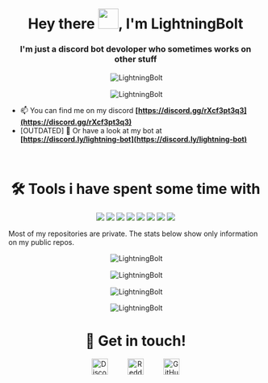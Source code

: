 <h1 align="center">Hey there <img src="https://raw.githubusercontent.com/MartinHeinz/MartinHeinz/master/wave.gif" width="40px">, I'm LightningBolt</h1>
<h3 align="center">I'm just a discord bot devoloper who sometimes works on other stuff</h3>

<p align="center">&nbsp;<img align="center" src="https://komarev.com/ghpvc/?username=LightningBolt62&style=flat-square" alt="LightningBolt" /> </p>

<p align="center">&nbsp;<img align="center" src="https://discord.c99.nl/widget/theme-3/733232145304125540.png" alt="LightningBolt" /></p>

- 📫 You can find me on my discord **[https://discord.gg/rXcf3pt3q3](https://discord.gg/rXcf3pt3q3)**
- [OUTDATED] 🤖 Or have a look at my bot at **[https://discord.ly/lightning-bot](https://discord.ly/lightning-bot)**
<br>
<h1 align="center">🛠️ Tools i have spent some time with</h1>
<p align="center"><img src="https://img.shields.io/badge/node.js%20-%2343853D.svg?&style=for-the-badge&logo=node.js&logoColor=white"/>   <img src="https://img.shields.io/badge/javascript%20-%23323330.svg?&style=for-the-badge&logo=javascript&logoColor=%23F7DF1E"/>   <img src="https://img.shields.io/badge/html5%20-%23E34F26.svg?&style=for-the-badge&logo=html5&logoColor=white"/>   <img src="https://img.shields.io/badge/css3%20-%231572B6.svg?&style=for-the-badge&logo=css3&logoColor=white"/>   <img src="https://img.shields.io/badge/python%20-%2314354C.svg?&style=for-the-badge&logo=python&logoColor=white"/>   <img src="https://img.shields.io/badge/express.js%20-%23404d59.svg?&style=for-the-badge"/>   <img src="https://img.shields.io/badge/github%20-%23121011.svg?&style=for-the-badge&logo=github&logoColor=white"/>   <img src ="https://img.shields.io/badge/MongoDB-%234ea94b.svg?&style=for-the-badge&logo=mongodb&logoColor=white"/></p>
Most of my repositories are private. The stats below show only information on my public repos.
<p align="center">&nbsp;<img align="center" src="https://github-readme-stats.vercel.app/api/top-langs/?username=LightningBolt62&layout=compact&theme=radical" alt="LightningBolt" /></p>
<p align="center">&nbsp;<img align="center" src="https://github-profile-trophy.vercel.app/?username=LightningBolt62&row=2&column=3&theme=radical" alt="LightningBolt" /></p>
<p align="center">&nbsp;<img align="center" src="https://github-readme-stats.vercel.app/api?username=LightningBolt62&show_icons=true&theme=radical" alt="LightningBolt" /></p>
<p align="center">&nbsp;<img align="center" src="https://github-readme-streak-stats.herokuapp.com/?user=LightningBolt62&theme=dark" alt="LightningBolt" /></p>
<h1 align="center">🤝 Get in touch!</h1>
<p align="center">
<a href="https://discord.com/users/733232145304125540" target="_blank"><img alt="Discord" title="Discord" height="32" width="32" src="https://raw.githubusercontent.com/peterthehan/peterthehan/master/assets/discord.svg"></a>&nbsp;&nbsp;&nbsp;&nbsp;&nbsp;&nbsp;&nbsp;&nbsp;&nbsp;
<a href="https://reddit.com/u/LightningBolt_62" target="_blank"><img alt="Reddit" title="Reddit" height="32" width="32" src="https://static.cdnlogo.com/logos/r/93/reddit.svg"></a>&nbsp;&nbsp;&nbsp;&nbsp;&nbsp;&nbsp;&nbsp;&nbsp;&nbsp;
<a href="https://github.com/LightningBolt62"><img alt="GitHub" title="GitHub" height="32" width="32" src="https://raw.githubusercontent.com/peterthehan/peterthehan/main/assets/github.svg"></a>
</p>
